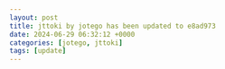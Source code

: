```yaml
---
layout: post
title: jttoki by jotego has been updated to e8ad973
date: 2024-06-29 06:32:12 +0000
categories: [jotego, jttoki]
tags: [update]
---
```


